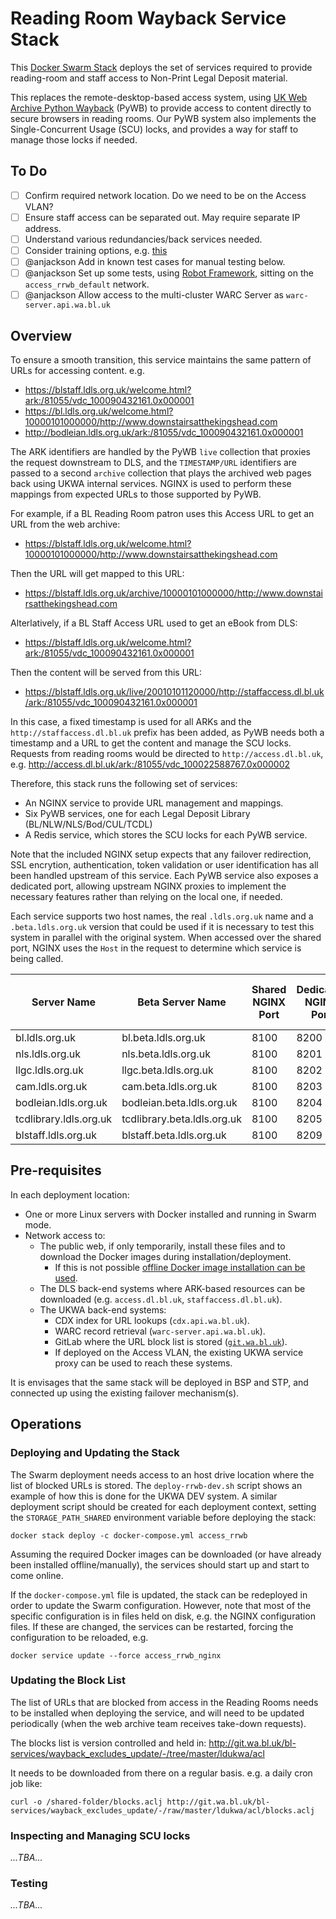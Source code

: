 Reading Room Wayback Service Stack
==================================

This [Docker Swarm Stack](https://docs.docker.com/engine/swarm/stack-deploy/) deploys the set of services required to provide reading-room and staff access to Non-Print Legal Deposit material.

This replaces the remote-desktop-based access system, using [UK Web Archive Python Wayback](https://github.com/ukwa/ukwa-pywb) (PyWB) to provide access to content directly to secure browsers in reading rooms. Our PyWB system also implements the Single-Concurrent Usage (SCU) locks, and provides a way for staff to manage those locks if needed.

To Do
-----

- [ ] Confirm required network location. Do we need to be on the Access VLAN?
- [ ] Ensure staff access can be separated out. May require separate IP address.
- [ ] Understand various redundancies/back services needed.
- [ ] Consider training options, e.g. [this](https://www.pluralsight.com/paths/managing-docker-in-production)
- [ ] @anjackson Add in known test cases for manual testing below.
- [ ] @anjackson Set up some tests, using [Robot Framework](https://github.com/ukwa/docker-robot-framework), sitting on the `access_rrwb_default` network.
- [ ] @anjackson Allow access to the multi-cluster WARC Server as `warc-server.api.wa.bl.uk`

Overview
--------

To ensure a smooth transition, this service maintains the same pattern of URLs for accessing content. e.g.

- https://blstaff.ldls.org.uk/welcome.html?ark:/81055/vdc_100090432161.0x000001
- https://bl.ldls.org.uk/welcome.html?10000101000000/http://www.downstairsatthekingshead.com
- http://bodleian.ldls.org.uk/ark:/81055/vdc_100090432161.0x000001

The ARK identifiers are handled by the PyWB `live` collection that proxies the request downstream to DLS, and the `TIMESTAMP/URL` identifiers are passed to a second `archive` collection that plays the archived web pages back using UKWA internal services. NGINX is used to perform these mappings from expected URLs to those supported by PyWB.

For example, if a BL Reading Room patron uses this Access URL to get an URL from the web archive:

- https://blstaff.ldls.org.uk/welcome.html?10000101000000/http://www.downstairsatthekingshead.com

Then the URL will get mapped to this URL:

- https://blstaff.ldls.org.uk/archive/10000101000000/http://www.downstairsatthekingshead.com

Alterlatively, if a BL Staff Access URL used to get an eBook from DLS:

- https://blstaff.ldls.org.uk/welcome.html?ark:/81055/vdc_100090432161.0x000001

Then the content will be served from this URL:

- https://blstaff.ldls.org.uk/live/20010101120000/http://staffaccess.dl.bl.uk/ark:/81055/vdc_100090432161.0x000001

In this case, a fixed timestamp is used for all ARKs and the `http://staffaccess.dl.bl.uk` prefix has been added, as PyWB needs both a timestamp and a URL to get the content and manage the SCU locks. Requests from reading rooms would be directed to `http://access.dl.bl.uk`, e.g. http://access.dl.bl.uk/ark:/81055/vdc_100022588767.0x000002

Therefore, this stack runs the following set of services:

- An NGINX service to provide URL management and mappings.
- Six PyWB services, one for each Legal Deposit Library (BL/NLW/NLS/Bod/CUL/TCDL)
- A Redis service, which stores the SCU locks for each PyWB service.

Note that the included NGINX setup expects that any failover redirection, SSL encrytion, authentication, token validation or user identification has all been handled upstream of this service. Each PyWB service also exposes a dedicated port, allowing upstream NGINX proxies to implement the necessary features rather than relying on the local one, if needed.

Each service supports two host names, the real `.ldls.org.uk` name and a `.beta.ldls.org.uk` version that could be used if it is necessary to test this system in parallel with the original system.  When accessed over the shared port, NGINX uses the `Host` in the request to determine which service is being called.


| Server Name           | Beta Server Name            | Shared NGINX Port | Dedicated NGINX Port | Direct PyWB Port (for debugging) |
|-----------------------|-----------------------------|-------------------|----------------------|----------------------------------|
| bl.ldls.org.uk        | bl.beta.ldls.org.uk         | 8100              | 8200                 | 8300                             |
| nls.ldls.org.uk	    | nls.beta.ldls.org.uk        | 8100              | 8201                 | 8301                             |
| llgc.ldls.org.uk      | llgc.beta.ldls.org.uk       | 8100              | 8202                 | 8302                             |
| cam.ldls.org.uk       | cam.beta.ldls.org.uk        | 8100              | 8203                 | 8303                             |
| bodleian.ldls.org.uk  | bodleian.beta.ldls.org.uk   | 8100              | 8204                 | 8304                             |
| tcdlibrary.ldls.org.uk| tcdlibrary.beta.ldls.org.uk | 8100              | 8205                 | 8305                             |
| blstaff.ldls.org.uk   | blstaff.beta.ldls.org.uk    | 8100              | 8209                 | 8309                             |

Pre-requisites
--------------

In each deployment location:

- One or more Linux servers with Docker installed and running in Swarm mode.
- Network access to:
    - The public web, if only temporarily, install these files and to download the Docker images during installation/deployment.
        - If this is not possible [offline Docker image installation can be used](https://serverfault.com/a/718470).
    - The DLS back-end systems where ARK-based resources can be downloaded (e.g. `access.dl.bl.uk`, `staffaccess.dl.bl.uk`).
    - The UKWA back-end systems: 
        - CDX index for URL lookups (`cdx.api.wa.bl.uk`).
        - WARC record retrieval (`warc-server.api.wa.bl.uk`).
        - GitLab where the URL block list is stored ([`git.wa.bl.uk`](http://git.wa.bl.uk/bl-services/wayback_excludes_update/-/tree/master/ldukwa/acl)).
        - If deployed on the Access VLAN, the existing UKWA service proxy can be used to reach these systems.

It is envisages that the same stack will be deployed in BSP and STP, and connected up using the existing failover mechanism(s).

Operations
----------

### Deploying and Updating the Stack

The Swarm deployment needs access to an host drive location where the list of blocked URLs is stored.  The `deploy-rrwb-dev.sh` script shows an example of how this is done for the UKWA DEV system.  A similar deployment script should be created for each deployment context, setting the `STORAGE_PATH_SHARED` environment variable before deploying the stack:

    docker stack deploy -c docker-compose.yml access_rrwb

Assuming the required Docker images can be downloaded (or have already been installed offline/manually), the services should start up and start to come online.


If the `docker-compose.yml` file is updated, the stack can be redeployed in order to update the Swarm configuration. However, note that most of the specific configuration is in files held on disk, e.g. the NGINX configuration files. If these are changed, the services can be restarted, forcing the configuration to be reloaded, e.g.

    docker service update --force access_rrwb_nginx

### Updating the Block List

The list of URLs that are blocked from access in the Reading Rooms needs to be installed when deploying the service, and will need to be updated periodically (when the web archive team receives take-down requests).

The blocks list is version controlled and held in: http://git.wa.bl.uk/bl-services/wayback_excludes_update/-/tree/master/ldukwa/acl

It needs to be downloaded from there on a regular basis. e.g. a daily cron job like:

    curl -o /shared-folder/blocks.aclj http://git.wa.bl.uk/bl-services/wayback_excludes_update/-/raw/master/ldukwa/acl/blocks.aclj


### Inspecting and Managing SCU locks

_...TBA..._

### Testing

_...TBA..._
